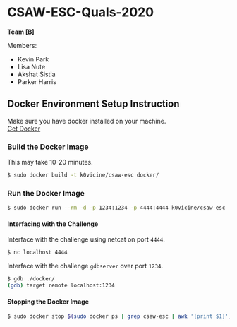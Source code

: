 #  CSAW-ESC-Quals-2020

**Team [B]**  

Members:
- Kevin Park
- Lisa Nute
- Akshat Sistla
- Parker Harris

## Docker Environment Setup Instruction
Make sure you have docker installed on your machine.  
[Get Docker](https://docs.docker.com/get-docker/)

### Build the Docker Image
This may take 10-20 minutes.
```bash
$ sudo docker build -t k0vicine/csaw-esc docker/
```

### Run the Docker Image
```bash
$ sudo docker run --rm -d -p 1234:1234 -p 4444:4444 k0vicine/csaw-esc
```
#### Interfacing with the Challenge
Interface with the challenge using netcat on port `4444`.
```bash
$ nc localhost 4444
```
Interface with the challenge `gdbserver` over port `1234`.
```bash
$ gdb ./docker/
(gdb) target remote localhost:1234

```

#### Stopping the Docker Image
```bash
$ sudo docker stop $(sudo docker ps | grep csaw-esc | awk '{print $1}')
```